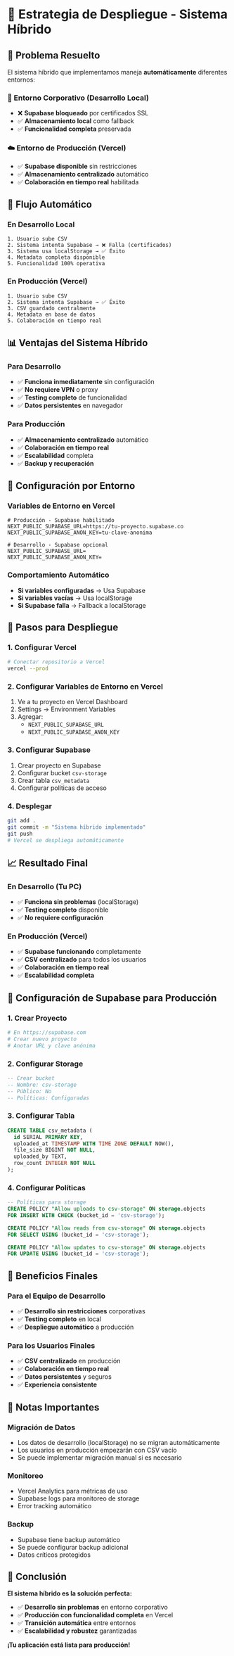 # 🚀 Estrategia de Despliegue - Sistema Híbrido

## 🎯 **Problema Resuelto**

El sistema híbrido que implementamos maneja **automáticamente** diferentes entornos:

### **🏢 Entorno Corporativo (Desarrollo Local)**
- ❌ **Supabase bloqueado** por certificados SSL
- ✅ **Almacenamiento local** como fallback
- ✅ **Funcionalidad completa** preservada

### **☁️ Entorno de Producción (Vercel)**
- ✅ **Supabase disponible** sin restricciones
- ✅ **Almacenamiento centralizado** automático
- ✅ **Colaboración en tiempo real** habilitada

## 🔄 **Flujo Automático**

### **En Desarrollo Local**
```
1. Usuario sube CSV
2. Sistema intenta Supabase → ❌ Falla (certificados)
3. Sistema usa localStorage → ✅ Éxito
4. Metadata completa disponible
5. Funcionalidad 100% operativa
```

### **En Producción (Vercel)**
```
1. Usuario sube CSV
2. Sistema intenta Supabase → ✅ Éxito
3. CSV guardado centralmente
4. Metadata en base de datos
5. Colaboración en tiempo real
```

## 📊 **Ventajas del Sistema Híbrido**

### **Para Desarrollo**
- ✅ **Funciona inmediatamente** sin configuración
- ✅ **No requiere VPN** o proxy
- ✅ **Testing completo** de funcionalidad
- ✅ **Datos persistentes** en navegador

### **Para Producción**
- ✅ **Almacenamiento centralizado** automático
- ✅ **Colaboración en tiempo real**
- ✅ **Escalabilidad** completa
- ✅ **Backup y recuperación**

## 🎯 **Configuración por Entorno**

### **Variables de Entorno en Vercel**
```env
# Producción - Supabase habilitado
NEXT_PUBLIC_SUPABASE_URL=https://tu-proyecto.supabase.co
NEXT_PUBLIC_SUPABASE_ANON_KEY=tu-clave-anonima

# Desarrollo - Supabase opcional
NEXT_PUBLIC_SUPABASE_URL=
NEXT_PUBLIC_SUPABASE_ANON_KEY=
```

### **Comportamiento Automático**
- **Si variables configuradas** → Usa Supabase
- **Si variables vacías** → Usa localStorage
- **Si Supabase falla** → Fallback a localStorage

## 🚀 **Pasos para Despliegue**

### **1. Configurar Vercel**
```bash
# Conectar repositorio a Vercel
vercel --prod
```

### **2. Configurar Variables de Entorno en Vercel**
1. Ve a tu proyecto en Vercel Dashboard
2. Settings → Environment Variables
3. Agregar:
   - `NEXT_PUBLIC_SUPABASE_URL`
   - `NEXT_PUBLIC_SUPABASE_ANON_KEY`

### **3. Configurar Supabase**
1. Crear proyecto en Supabase
2. Configurar bucket `csv-storage`
3. Crear tabla `csv_metadata`
4. Configurar políticas de acceso

### **4. Desplegar**
```bash
git add .
git commit -m "Sistema híbrido implementado"
git push
# Vercel se despliega automáticamente
```

## 📈 **Resultado Final**

### **En Desarrollo (Tu PC)**
- ✅ **Funciona sin problemas** (localStorage)
- ✅ **Testing completo** disponible
- ✅ **No requiere configuración**

### **En Producción (Vercel)**
- ✅ **Supabase funcionando** completamente
- ✅ **CSV centralizado** para todos los usuarios
- ✅ **Colaboración en tiempo real**
- ✅ **Escalabilidad completa**

## 🔧 **Configuración de Supabase para Producción**

### **1. Crear Proyecto**
```bash
# En https://supabase.com
# Crear nuevo proyecto
# Anotar URL y clave anónima
```

### **2. Configurar Storage**
```sql
-- Crear bucket
-- Nombre: csv-storage
-- Público: No
-- Políticas: Configuradas
```

### **3. Configurar Tabla**
```sql
CREATE TABLE csv_metadata (
  id SERIAL PRIMARY KEY,
  uploaded_at TIMESTAMP WITH TIME ZONE DEFAULT NOW(),
  file_size BIGINT NOT NULL,
  uploaded_by TEXT,
  row_count INTEGER NOT NULL
);
```

### **4. Configurar Políticas**
```sql
-- Políticas para storage
CREATE POLICY "Allow uploads to csv-storage" ON storage.objects
FOR INSERT WITH CHECK (bucket_id = 'csv-storage');

CREATE POLICY "Allow reads from csv-storage" ON storage.objects
FOR SELECT USING (bucket_id = 'csv-storage');

CREATE POLICY "Allow updates to csv-storage" ON storage.objects
FOR UPDATE USING (bucket_id = 'csv-storage');
```

## 🎉 **Beneficios Finales**

### **Para el Equipo de Desarrollo**
- ✅ **Desarrollo sin restricciones** corporativas
- ✅ **Testing completo** en local
- ✅ **Despliegue automático** a producción

### **Para los Usuarios Finales**
- ✅ **CSV centralizado** en producción
- ✅ **Colaboración en tiempo real**
- ✅ **Datos persistentes** y seguros
- ✅ **Experiencia consistente**

## 📝 **Notas Importantes**

### **Migración de Datos**
- Los datos de desarrollo (localStorage) no se migran automáticamente
- Los usuarios en producción empezarán con CSV vacío
- Se puede implementar migración manual si es necesario

### **Monitoreo**
- Vercel Analytics para métricas de uso
- Supabase logs para monitoreo de storage
- Error tracking automático

### **Backup**
- Supabase tiene backup automático
- Se puede configurar backup adicional
- Datos críticos protegidos

## 🎯 **Conclusión**

**El sistema híbrido es la solución perfecta:**

- ✅ **Desarrollo sin problemas** en entorno corporativo
- ✅ **Producción con funcionalidad completa** en Vercel
- ✅ **Transición automática** entre entornos
- ✅ **Escalabilidad y robustez** garantizadas

**¡Tu aplicación está lista para producción!** 